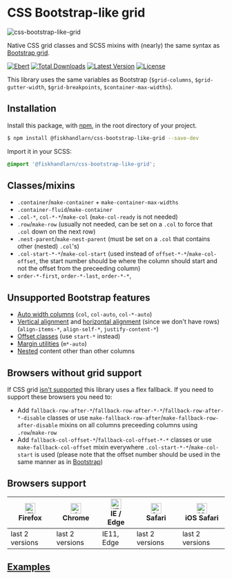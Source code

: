 # CSS Bootstrap-like grid

![css-bootstrap-like-grid](https://user-images.githubusercontent.com/680264/57221368-449d1680-6fff-11e9-8b21-185fe7f9ad74.png)

Native CSS grid classes and SCSS mixins with (nearly) the same syntax as [Bootstrap grid](https://getbootstrap.com/docs/4.3/layout/grid/).

[![Ebert](https://ebertapp.io/github/fiskhandlarn/css-bootstrap-like-grid.svg)](https://ebertapp.io/github/fiskhandlarn/css-bootstrap-like-grid)
[![Total Downloads](https://img.shields.io/npm/dt/@fiskhandlarn/css-bootstrap-like-grid.svg)](https://www.npmjs.com/package/@fiskhandlarn/css-bootstrap-like-grid)
[![Latest Version](https://img.shields.io/npm/v/@fiskhandlarn/css-bootstrap-like-grid.svg)](https://www.npmjs.com/package/@fiskhandlarn/css-bootstrap-like-grid?activeTab=versions)
[![License](https://img.shields.io/npm/l/@fiskhandlarn/css-bootstrap-like-grid.svg)](https://www.npmjs.com/package/@fiskhandlarn/css-bootstrap-like-grid)

This library uses the same variables as Bootstrap (`$grid-columns`, `$grid-gutter-width`, `$grid-breakpoints`, `$container-max-widths`).

## Installation

Install this package, with [npm](https://www.npmjs.com/), in the root directory of your project.

```bash
$ npm install @fiskhandlarn/css-bootstrap-like-grid --save-dev
```

Import it in your SCSS:

```scss
@import '@fiskhandlarn/css-bootstrap-like-grid';
```

## Classes/mixins
- `.container`/`make-container` + `make-container-max-widths`
- `.container-fluid`/`make-container`
- `.col-*`, `col-*-*`/`make-col` (`make-col-ready` is not needed)
- `.row`/`make-row` (usually not needed, can be set on a `.col` to force that `.col` down on the next row)
- `.nest-parent`/`make-nest-parent` (must be set on a `.col` that contains other (nested) `.col`'s)
- `.col-start-*-*`/`make-col-start` (used instead of `offset-*-*`/`make-col-offset`, the start number should be where the column should start and not the offset from the preceeding column)
- `order-*-first`, `order-*-last`, `order-*-*`,

## Unsupported Bootstrap features
- [Auto width columns](https://getbootstrap.com/docs/4.3/layout/grid/#auto-layout-columns) (`col`, `col-auto`, `col-*-auto`)
- [Vertical alignment](https://getbootstrap.com/docs/4.3/layout/grid/#vertical-alignment) and [horizontal alignment](https://getbootstrap.com/docs/4.3/layout/grid/#horizontal-alignment) (since we don't have rows) (`align-items-*`, `align-self-*`, `justify-content-*`)
- [Offset classes](https://getbootstrap.com/docs/4.3/layout/grid/#offset-classes) (use `start-*` instead)
- [Margin utilities](https://getbootstrap.com/docs/4.3/layout/grid/#margin-utilities) (`m*-auto`)
- [Nested](https://getbootstrap.com/docs/4.3/layout/grid/#nesting) content other than other columns

## Browsers without grid support

If CSS grid [isn't supported](https://caniuse.com/#feat=css-grid) this library uses a flex fallback. If you need to support these browsers you need to:
- Add `fallback-row-after-*`/`fallback-row-after-*-*`/`fallback-row-after-*-disable` classes or use `make-fallback-row-after`/`make-fallback-row-after-disable` mixins on all columns preceeding columns using `.row`/`make-row`
- Add `fallback-col-offset-*`/`fallback-col-offset-*-*` classes or use `make-fallback-col-offset` mixin everywhere `.col-start-*-*`/`make-col-start` is used (please note that the offset number should be used in the same manner as in [Bootstrap](https://getbootstrap.com/docs/4.3/layout/grid/#offset-classes))

## Browsers support

| [<img src="https://raw.githubusercontent.com/alrra/browser-logos/master/src/firefox/firefox_48x48.png" alt="Firefox" width="24px" height="24px" />](http://godban.github.io/browsers-support-badges/)</br>Firefox | [<img src="https://raw.githubusercontent.com/alrra/browser-logos/master/src/chrome/chrome_48x48.png" alt="Chrome" width="24px" height="24px" />](http://godban.github.io/browsers-support-badges/)</br>Chrome | [<img src="https://raw.githubusercontent.com/alrra/browser-logos/master/src/edge/edge_48x48.png" alt="IE / Edge" width="24px" height="24px" />](http://godban.github.io/browsers-support-badges/)</br>IE / Edge | [<img src="https://raw.githubusercontent.com/alrra/browser-logos/master/src/safari/safari_48x48.png" alt="Safari" width="24px" height="24px" />](http://godban.github.io/browsers-support-badges/)</br>Safari | [<img src="https://raw.githubusercontent.com/alrra/browser-logos/master/src/safari-ios/safari-ios_48x48.png" alt="iOS Safari" width="24px" height="24px" />](http://godban.github.io/browsers-support-badges/)</br>iOS Safari |
| --------- | --------- | --------- | --------- | --------- |
| last 2 versions| last 2 versions| IE11, Edge| last 2 versions| last 2 versions

## [Examples](https://codepen.io/fiskhandlarn/pen/vwOOdJ)
